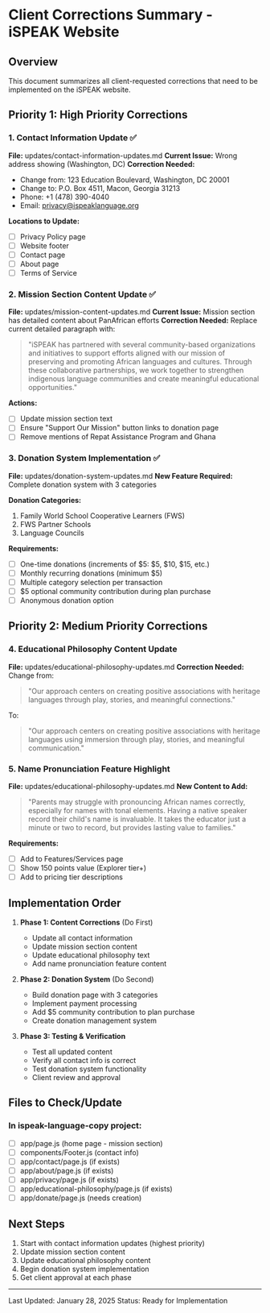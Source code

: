 # Client Corrections Summary - iSPEAK Website

## Overview
This document summarizes all client-requested corrections that need to be implemented on the iSPEAK website.

## Priority 1: High Priority Corrections

### 1. Contact Information Update ✅
**File:** updates/contact-information-updates.md
**Current Issue:** Wrong address showing (Washington, DC)
**Correction Needed:**
- Change from: 123 Education Boulevard, Washington, DC 20001
- Change to: P.O. Box 4511, Macon, Georgia 31213
- Phone: +1 (478) 390-4040
- Email: privacy@ispeaklanguage.org

**Locations to Update:**
- [ ] Privacy Policy page
- [ ] Website footer
- [ ] Contact page
- [ ] About page
- [ ] Terms of Service

### 2. Mission Section Content Update ✅
**File:** updates/mission-content-updates.md
**Current Issue:** Mission section has detailed content about PanAfrican efforts
**Correction Needed:**
Replace current detailed paragraph with:
> "iSPEAK has partnered with several community-based organizations and initiatives to support efforts aligned with our mission of preserving and promoting African languages and cultures. Through these collaborative partnerships, we work together to strengthen indigenous language communities and create meaningful educational opportunities."

**Actions:**
- [ ] Update mission section text
- [ ] Ensure "Support Our Mission" button links to donation page
- [ ] Remove mentions of Repat Assistance Program and Ghana

### 3. Donation System Implementation ✅
**File:** updates/donation-system-updates.md
**New Feature Required:** Complete donation system with 3 categories

**Donation Categories:**
1. Family World School Cooperative Learners (FWS)
2. FWS Partner Schools
3. Language Councils

**Requirements:**
- [ ] One-time donations (increments of $5: $5, $10, $15, etc.)
- [ ] Monthly recurring donations (minimum $5)
- [ ] Multiple category selection per transaction
- [ ] $5 optional community contribution during plan purchase
- [ ] Anonymous donation option

## Priority 2: Medium Priority Corrections

### 4. Educational Philosophy Content Update
**File:** updates/educational-philosophy-updates.md
**Correction Needed:**
Change from:
> "Our approach centers on creating positive associations with heritage languages through play, stories, and meaningful connections."

To:
> "Our approach centers on creating positive associations with heritage languages using immersion through play, stories, and meaningful communication."

### 5. Name Pronunciation Feature Highlight
**File:** updates/educational-philosophy-updates.md
**New Content to Add:**
> "Parents may struggle with pronouncing African names correctly, especially for names with tonal elements. Having a native speaker record their child's name is invaluable. It takes the educator just a minute or two to record, but provides lasting value to families."

**Requirements:**
- [ ] Add to Features/Services page
- [ ] Show 150 points value (Explorer tier+)
- [ ] Add to pricing tier descriptions

## Implementation Order

1. **Phase 1: Content Corrections** (Do First)
   - Update all contact information
   - Update mission section content
   - Update educational philosophy text
   - Add name pronunciation feature content

2. **Phase 2: Donation System** (Do Second)
   - Build donation page with 3 categories
   - Implement payment processing
   - Add $5 community contribution to plan purchase
   - Create donation management system

3. **Phase 3: Testing & Verification**
   - Test all updated content
   - Verify all contact info is correct
   - Test donation system functionality
   - Client review and approval

## Files to Check/Update

### In ispeak-language-copy project:
- [ ] app/page.js (home page - mission section)
- [ ] components/Footer.js (contact info)
- [ ] app/contact/page.js (if exists)
- [ ] app/about/page.js (if exists)
- [ ] app/privacy/page.js (if exists)
- [ ] app/educational-philosophy/page.js (if exists)
- [ ] app/donate/page.js (needs creation)

## Next Steps

1. Start with contact information updates (highest priority)
2. Update mission section content
3. Update educational philosophy content
4. Begin donation system implementation
5. Get client approval at each phase

---
Last Updated: January 28, 2025
Status: Ready for Implementation